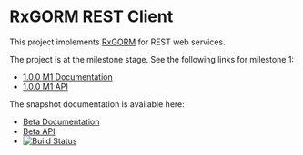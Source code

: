 # RxGORM REST Client

This project implements [RxGORM](http://gorm.grails.org/latest/rx) for REST web services.

The project is at the milestone stage. See the following links for milestone 1:

* [1.0.0 M1 Documentation](http://gorm.grails.org/1.0.x/rx/rest-client/manual/)
* [1.0.0 M1 API](http://gorm.grails.org/1.0.x/rx/rest-client/api/)


The snapshot documentation is available here:

* [Beta Documentation](http://gorm.grails.org/rx/rest-client/snapshot)
* [Beta API](http://gorm.grails.org/rx/rest-client/snapshot/api)
* [![Build Status](https://travis-ci.org/grails/gorm-rest-client.svg?branch=master)](https://travis-ci.org/grails/gorm-rest-client)

